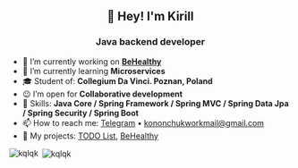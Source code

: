 <h2 align="center">👋 Hey! I'm Kirill</h2>
<h3 align="center">Java backend developer</h3>

- 🔭 I’m currently working on <b><a href="https://github.com/kqlqk/BeHealthy">BeHealthy</a></b>
- 🌱 I’m currently learning <b>Microservices</b>
- 🎓 Student of: <b>Collegium Da Vinci. Poznan, Poland</b>
- 😉 I’m open for <b>Collaborative development</b> 
- 💪 Skills: <b>Java Core / Spring Framework / Spring MVC / Spring Data Jpa / Spring Security / Spring Boot</b>
- 📫 How to reach me: <a href="https://t.me/kqlqk">Telegram</a> • kononchukworkmail@gmail.com
- 🧠 My projects: <a href="https://github.com/kqlqk/list_TODO">TODO List</a>, <a href="https://github.com/kqlqk/BeHealthy">BeHealthy</a>

<p><img align="left" src="https://github-readme-stats.vercel.app/api/top-langs?username=kqlqk&show_icons=true&locale=en&layout=compact&bg_color=00000000" alt="kqlqk" /></p>

<p>&nbsp;<img align="center" src="https://github-readme-stats.vercel.app/api?username=kqlqk&show_icons=true&locale=en&bg_color=00000000" alt="kqlqk" /></p>
